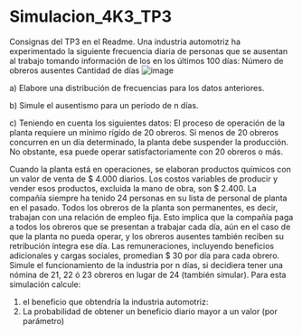 # Simulacion_4K3_TP3
Consignas del TP3 en el Readme.
Una industria automotriz ha experimentado la siguiente frecuencia diaria de personas que se ausentan al trabajo tomando información de los en los últimos 100 días: 
Número de obreros ausentes 
Cantidad de días 
![image](https://github.com/user-attachments/assets/a67e2617-cc3c-4275-8eca-7dc2578e586d)

a) Elabore una distribución de frecuencias para los datos anteriores. 

b) Simule el ausentismo para un período de n días. 

c) Teniendo en cuenta los siguientes datos: 
  El proceso de operación de la planta requiere un mínimo rígido de 20 obreros. 
  Si menos de 20 obreros concurren en un día determinado, la planta debe suspender la producción. 
  No obstante, esa puede operar satisfactoriamente con 20 obreros o más. 
  
  Cuando la planta está en operaciones, se elaboran productos químicos con un valor de venta de $ 4.000 diarios.
  Los costos variables de producir y vender esos productos, excluida la mano de obra, son $ 2.400. 
  La compañía siempre ha tenido 24 personas en su lista de personal de planta en el pasado. 
  Todos los obreros de la planta son permanentes, es decir, trabajan con una relación de empleo fija. 
  Esto implica que la compañía paga a todos los obreros que se presentan a trabajar cada día, aún en el caso de que la planta no pueda operar, y los obreros ausentes también reciben su retribución íntegra ese día. 
  Las remuneraciones, incluyendo beneficios adicionales y cargas sociales, promedian $ 30 por día para cada obrero. 
  Simule el funcionamiento de la industria por n días, si decidiera tener una nómina de 21, 22 ó 23 obreros en lugar de 24 (también simular). 
  Para esta simulación calcule: 
  1) el beneficio que obtendría la industria automotriz:
  2) La probabilidad de obtener un beneficio diario mayor a un valor (por parámetro)
